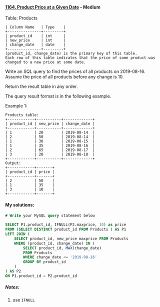 #### [1164. Product Price at a Given Date](https://leetcode.com/problems/product-price-at-a-given-date/) - Medium

Table: Products

```
| Column Name   | Type    |
+---------------+---------+
| product_id    | int     |
| new_price     | int     |
| change_date   | date    |
+---------------+---------+
(product_id, change_date) is the primary key of this table.
Each row of this table indicates that the price of some product was changed to a new price at some date.
```




Write an SQL query to find the prices of all products on 2019-08-16. Assume the price of all products before any change is 10.

Return the result table in any order.

The query result format is in the following example.

 

Example 1:

```Input: 
Products table:
+------------+-----------+-------------+
| product_id | new_price | change_date |
+------------+-----------+-------------+
| 1          | 20        | 2019-08-14  |
| 2          | 50        | 2019-08-14  |
| 1          | 30        | 2019-08-15  |
| 1          | 35        | 2019-08-16  |
| 2          | 65        | 2019-08-17  |
| 3          | 20        | 2019-08-18  |
+------------+-----------+-------------+
Output: 
+------------+-------+
| product_id | price |
+------------+-------+
| 2          | 50    |
| 1          | 35    |
| 3          | 10    |
+------------+-------+
```





#### My solutions:

#### 
```sql
# Write your MySQL query statement below

SELECT P1.product_id, IFNULL(P2.maxprice, 10) as price
FROM (SELECT DISTINCT product_id FROM Products ) AS P1
LEFT JOIN (
    SELECT product_id, new_price maxprice FROM Products
    WHERE (product_id, change_date) IN (
        SELECT product_id, MAX(change_date)
        FROM Products
        WHERE change_date <= '2019-08-16'
        GROUP BY product_id
    ) 
) AS P2 
ON P1.product_id = P2.product_id

```
##### Notes:

1. use `IFNULL`

